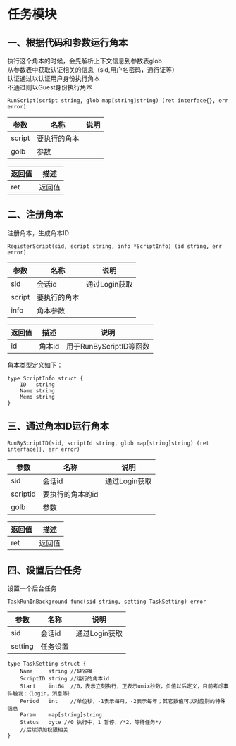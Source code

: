 任务模块
========  
## 一、根据代码和参数运行角本 
执行这个角本的时候，会先解析上下文信息到参数表glob    
从参数表中获取认证相关的信息（sid,用户名密码，通行证等）  
认证通过以认证用户身份执行角本  
不通过则以Guest身份执行角本  
```golang
RunScript(script string, glob map[string]string) (ret interface{}, err error) 
```
|参数|名称|说明|
|--|--|--|
|script|要执行的角本||
|golb|参数| 

|返回值|描述|
|--|--|
|ret|返回值|  


## 二、注册角本 
注册角本，生成角本ID  
```golang
RegisterScript(sid, script string, info *ScriptInfo) (id string, err error)  
```  

|参数|名称|说明|
|--|--|--|
|sid|会话id|通过Login获取|  
|script|要执行的角本|  
|info|角本参数|  

|返回值|描述|说明|
|--|--|--|
|id|角本id|用于RunByScriptID等函数

角本类型定义如下：  
```golang
type ScriptInfo struct {  
	ID   string  
	Name string  
	Memo string  
}  
```

## 三、通过角本ID运行角本 
```golang
RunByScriptID(sid, scriptId string, glob map[string]string) (ret interface{}, err error)
```
|参数|名称|说明|
|--|--|--|
|sid|会话id|通过Login获取|  
|scriptid|要执行的角本的id||
|golb|参数| 

|返回值|描述|
|--|--|
|ret|返回值|    

## 四、设置后台任务 
设置一个后台任务  
```golang
TaskRunInBackground func(sid string, setting TaskSetting) error   
```
|参数|名称|说明|
|--|--|--|
|sid|会话id|通过Login获取|  
|setting|任务设置||

```golang
type TaskSetting struct {  
	Name     string //缺省唯一  
	ScriptID string //运行的角本id  
	Start    int64  //0，表示立刻执行，正表示unix秒数，负值以后定义，目前考虑事件触发：｛login，消息等｝  
	Period   int    //单位秒，-1表示每月，-2表示每年；其它数值可以对应别的特殊信息  
	Param    map[string]string  
	Status   byte //0 执行中，1 暂停，/*2，等待任务*/  
	//后续添加权限相关  
}  
```